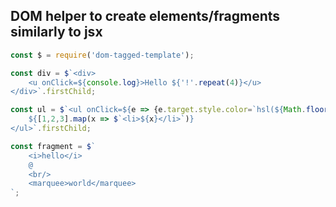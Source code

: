 ## DOM helper to create elements/fragments similarly to jsx

```js
const $ = require('dom-tagged-template');

const div = $`<div>
	<u onClick=${console.log}>Hello ${'!'.repeat(4)}</u>
</div>`.firstChild;

const ul = $`<ul onClick=${e => {e.target.style.color=`hsl(${Math.floor(360*Math.random())},100%,50%)`}}>
	${[1,2,3].map(x => $`<li>${x}</li>`)}
</ul>`.firstChild;

const fragment = $`
	<i>hello</i>
	@
	<br/>
	<marquee>world</marquee>
`;

```